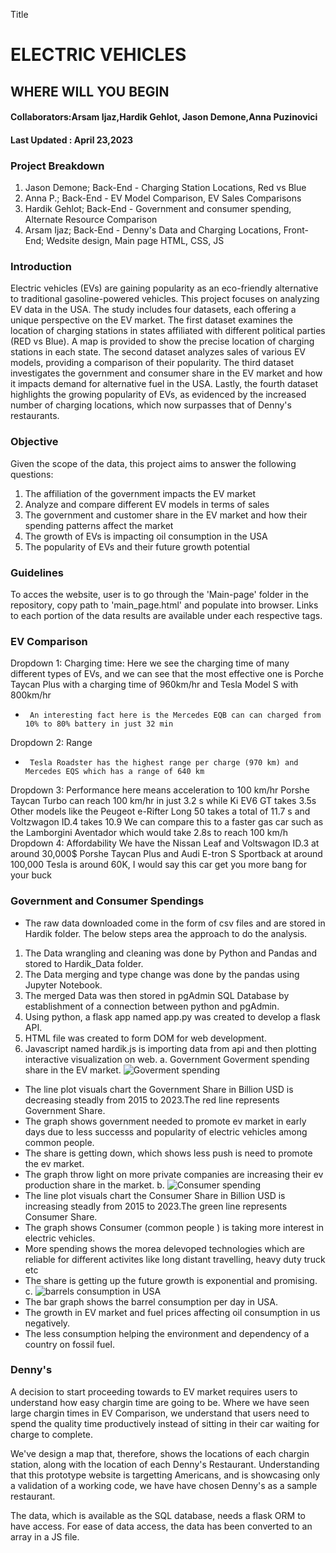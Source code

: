 Title
# ELECTRIC VEHICLES
## WHERE WILL YOU BEGIN
#### Collaborators:Arsam Ijaz,Hardik Gehlot, Jason Demone,Anna Puzinovici
#### Last Updated : April 23,2023
### Project Breakdown
1. Jason Demone; Back-End - Charging Station Locations, Red vs Blue
2. Anna P.; Back-End - EV Model Comparison, EV Sales Comparisons
3. Hardik Gehlot; Back-End - Government and consumer spending, Alternate Resource Comparison
4. Arsam Ijaz; Back-End - Denny's Data and Charging Locations, Front-End; Wedsite design, Main page HTML, CSS, JS

### Introduction
Electric vehicles (EVs) are gaining popularity as an eco-friendly alternative to traditional gasoline-powered vehicles. This project focuses on analyzing EV data in the USA. The study includes four datasets, each offering a unique perspective on the EV market. The first dataset examines the location of charging stations in states affiliated with different political parties (RED vs Blue). A map is provided to show the precise location of charging stations in each state. The second dataset analyzes sales of various EV models, providing a comparison of their popularity. The third dataset investigates the government and consumer share in the EV market and how it impacts demand for alternative fuel in the USA. Lastly, the fourth dataset highlights the growing popularity of EVs, as evidenced by the increased number of charging locations, which now surpasses that of Denny's restaurants.
### Objective
Given the scope of the data, this project aims to answer the following questions:
1. The affiliation of the government impacts the EV market
2. Analyze and compare different EV models in terms of sales
3. The government and customer share in the EV market and how their spending patterns affect the market
4. The growth of EVs is impacting oil consumption in the USA
5. The popularity of EVs and their future growth potential

### Guidelines
To acces the website, user is to go through the 'Main-page' folder in the repository, copy path to 'main_page.html' and populate into browser. Links to each portion of the data results are available under each respective tags.

### EV Comparison

Dropdown 1: Charging time: Here we see the charging time of many different types of EVs, and we can see that the most effective one is Porche Taycan Plus with a charging time of 960km/hr and Tesla Model S with 800km/hr
-      An interesting fact here is the Mercedes EQB can can charged from 10% to 80% battery in just 32 min
Dropdown 2: Range
-      Tesla Roadster has the highest range per charge (970 km) and Mercedes EQS which has a range of 640 km
Dropdown 3: Performance here means acceleration to 100 km/hr
Porshe Taycan Turbo can reach 100 km/hr in just 3.2 s while Ki EV6 GT takes 3.5s
Other models like the Peugeot e-Rifter Long 50 takes a total of 11.7 s and Voltzwagon ID.4 takes 10.9
We can compare this to a faster gas car such as the Lamborgini Aventador which would take 2.8s to reach 100 km/h
Dropdown 4: Affordability
We have the Nissan Leaf and Voltswagon ID.3 at around 30,000$
Porshe Taycan Plus and Audi E-tron S Sportback at around 100,000
Tesla is around 60K, I would say this car get you more bang for your buck

### Government and Consumer Spendings
- The raw data downloaded come in the form of csv files and are stored in Hardik folder. The below steps area the approach to do the analysis.
1. The Data wrangling and cleaning was done by Python and Pandas and stored to Hardik_Data folder.
2. The Data merging and type change was done by the pandas using Jupyter Notebook.
3. The merged Data was then stored in pgAdmin SQL Database by establishment of a connection between python and pgAdmin.
4. Using python, a flask app named app.py was created to develop a flask API.
5. HTML file was created to form DOM for web development.
6. Javascript named hardik.js is importing data from api and then plotting interactive visualization on web.
a. Government Goverment spending share in the EV market.
![Goverment spending](https://user-images.githubusercontent.com/120690578/233892121-222997bc-4e6a-4075-8653-9b7e0c0e57eb.png)
* The line plot visuals chart the Government Share in Billion USD is decreasing steadly from 2015 to 2023.The red line represents Government Share.
* The graph shows government needed to promote ev market in early days due to less successs and popularity of electric vehicles among common people.
* The share is getting down, which shows less push is need to promote the ev market.
* The graph throw light on more private companies are increasing their ev production share in the market.
b.
![Consumer spending ](https://user-images.githubusercontent.com/120690578/233892996-a5302d8c-49eb-4987-a462-18143b7b9c64.png)
* The line plot visuals chart the Consumer Share in Billion USD is increasing steadly from 2015 to 2023.The green line represents Consumer Share.
* The graph shows  Consumer (common people ) is taking more interest in electric vehicles.
* More spending shows the morea delevoped technologies which are reliable for different activites like long distant travelling, heavy duty truck etc
* The share is getting up the future growth is exponential and promising.
c.
![barrels consumption in USA](https://user-images.githubusercontent.com/120690578/233893794-d7f7e550-3be1-4030-8b10-bfc887ef52fa.png)
* The bar graph shows the barrel consumption per day in USA.
* The growth in EV market and fuel prices affecting oil consumption in us negatively.
* The less consumption helping the environment and dependency of a country on fossil fuel.

### Denny's
A decision to start proceeding towards to EV market requires users to understand how easy chargin time are going to be. Where we have seen large chargin times in EV Comparison, we understand that users need to spend the quality time productively instead of sitting in their car waiting for charge to complete. 

We've design a map that, therefore, shows the locations of each chargin station, along with the location of each Denny's Restaurant. Understanding that this prototype website is targetting Americans, and is showcasing only a validation of a working code, we have have chosen Denny's as a sample restaurant.

The data, which is available as the SQL database, needs a flask ORM to have access. For ease of data access, the data has been converted to an array in a JS file.
